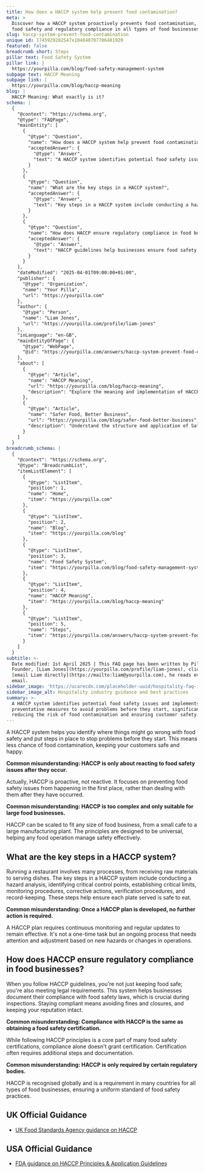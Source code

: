 ```yaml
---
title: How does a HACCP system help prevent food contamination?
meta: >
  Discover how a HACCP system proactively prevents food contamination, ensuring
  food safety and regulatory compliance in all types of food businesses.
slug: haccp-system-prevent-food-contamination
unique id: 1745929282547x104848707706481920
featured: false
breadcrumb short: Steps
pillar text: Food Safety System
pillar link: |
  https://yourpilla.com/blog/food-safety-management-system
subpage text: HACCP Meaning
subpage link: |
  https://yourpilla.com/blog/haccp-meaning
blog: |
  HACCP Meaning: What exactly is it?
schema: |
  {
    "@context": "https://schema.org",
    "@type": "FAQPage",
    "mainEntity": [
      {
        "@type": "Question",
        "name": "How does a HACCP system help prevent food contamination?",
        "acceptedAnswer": {
          "@type": "Answer",
          "text": "A HACCP system identifies potential food safety issues and implements preventative measures to avoid problems before they start, significantly reducing the risk of food contamination and ensuring customer safety."
        }
      },
      {
        "@type": "Question",
        "name": "What are the key steps in a HACCP system?",
        "acceptedAnswer": {
          "@type": "Answer",
          "text": "Key steps in a HACCP system include conducting a hazard analysis, identifying critical control points, setting critical limits, implementing monitoring procedures, taking corrective actions, carrying out verification procedures, and keeping records. These steps ensure food safety across every stage of food handling."
        }
      },
      {
        "@type": "Question",
        "name": "How does HACCP ensure regulatory compliance in food businesses?",
        "acceptedAnswer": {
          "@type": "Answer",
          "text": "HACCP guidelines help businesses ensure food safety and meet legal requirements. This system not only keeps food safe but also provides necessary documentation during inspections to avoid fines and closures and uphold a business's reputation."
        }
      }
    ],
    "dateModified": "2025-04-01T09:00:00+01:00",
    "publisher": {
      "@type": "Organization",
      "name": "Your Pilla",
      "url": "https://yourpilla.com"
    },
    "author": {
      "@type": "Person",
      "name": "Liam Jones",
      "url": "https://yourpilla.com/profile/liam-jones"
    },
    "inLanguage": "en-GB",
    "mainEntityOfPage": {
      "@type": "WebPage",
      "@id": "https://yourpilla.com/answers/haccp-system-prevent-food-contamination"
    },
    "about": [
      {
        "@type": "Article",
        "name": "HACCP Meaning",
        "url": "https://yourpilla.com/blog/haccp-meaning",
        "description": "Explore the meaning and implementation of HACCP principles to ensure regulatory compliance and maintain food safety."
      },
      {
        "@type": "Article",
        "name": "Safer Food, Better Business",
        "url": "https://yourpilla.com/blog/safer-food-better-business",
        "description": "Understand the structure and application of Safer Food, Better Business practices to ensure complete adherence to food safety laws and the principles of HACCP."
      }
    ]
  }
breadcrumb_schema: |
  {
    "@context": "https://schema.org",
    "@type": "BreadcrumbList",
    "itemListElement": [
      {
        "@type": "ListItem",
        "position": 1,
        "name": "Home",
        "item": "https://yourpilla.com"
      },
      {
        "@type": "ListItem",
        "position": 2,
        "name": "Blog",
        "item": "https://yourpilla.com/blog"
      },
      {
        "@type": "ListItem",
        "position": 3,
        "name": "Food Safety System",
        "item": "https://yourpilla.com/blog/food-safety-management-system"
      },
      {
        "@type": "ListItem",
        "position": 4,
        "name": "HACCP Meaning",
        "item": "https://yourpilla.com/blog/haccp-meaning"
      },
      {
        "@type": "ListItem",
        "position": 5,
        "name": "Steps",
        "item": "https://yourpilla.com/answers/haccp-system-prevent-food-contamination"
      }
    ]
  }
subtitle: >-
  Date modified: 1st April 2025 | This FAQ page has been written by Pilla
  Founder, [Liam Jones](https://yourpilla.com/profile/liam-jones), click to
  [email Liam directly](https://mailto:liam@yourpilla.com), he reads every
  email.
sidebar_image: 'https://ucarecdn.com/placeholder-uuid/hospitality-faq-image.jpg'
sidebar_image_alt: Hospitality industry guidance and best practices
summary: >-
  A HACCP system identifies potential food safety issues and implements
  preventative measures to avoid problems before they start, significantly
  reducing the risk of food contamination and ensuring customer safety.
---
```

A HACCP system helps you identify where things might go wrong with food safety and put steps in place to stop problems before they start. This means less chance of food contamination, keeping your customers safe and happy.

**Common misunderstanding: HACCP is only about reacting to food safety issues after they occur.**

Actually, HACCP is proactive, not reactive. It focuses on preventing food safety issues from happening in the first place, rather than dealing with them after they have occurred.

**Common misunderstanding: HACCP is too complex and only suitable for large food businesses.**

HACCP can be scaled to fit any size of food business, from a small cafe to a large manufacturing plant. The principles are designed to be universal, helping any food operation manage safety effectively.

## What are the key steps in a HACCP system?

Running a restaurant involves many processes, from receiving raw materials to serving dishes. The key steps in a HACCP system include conducting a hazard analysis, identifying critical control points, establishing critical limits, monitoring procedures, corrective actions, verification procedures, and record-keeping. These steps help ensure each plate served is safe to eat.

**Common misunderstanding: Once a HACCP plan is developed, no further action is required.**

A HACCP plan requires continuous monitoring and regular updates to remain effective. It's not a one-time task but an ongoing process that needs attention and adjustment based on new hazards or changes in operations.

## How does HACCP ensure regulatory compliance in food businesses?

When you follow HACCP guidelines, you're not just keeping food safe; you're also meeting legal requirements. This system helps businesses document their compliance with food safety laws, which is crucial during inspections. Staying compliant means avoiding fines and closures, and keeping your reputation intact.

**Common misunderstanding: Compliance with HACCP is the same as obtaining a food safety certification.**

While following HACCP principles is a core part of many food safety certifications, compliance alone doesn't grant certification. Certification often requires additional steps and documentation.

**Common misunderstanding: HACCP is only required by certain regulatory bodies.**

HACCP is recognised globally and is a requirement in many countries for all types of food businesses, ensuring a uniform standard of food safety practices.

## UK Official Guidance

-   [UK Food Standards Agency guidance on HACCP](https://www.gov.uk/food-safety-hazard-analysis)

## USA Official Guidance

-   [FDA guidance on HACCP Principles & Application Guidelines](https://www.fda.gov/food/hazard-analysis-critical-control-point-haccp/haccp-principles-application-guidelines)
